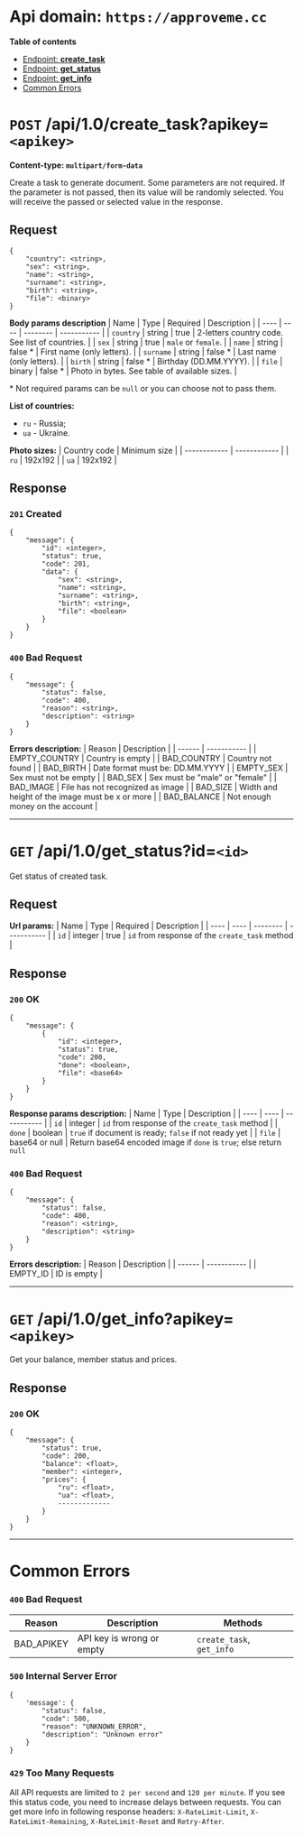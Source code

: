 # Api domain: `https://approveme.cc`

**Table of contents**
- [Endpoint: **create_task**](#post-api10create_taskapikeyapikey)
- [Endpoint: **get_status**](#get-api10get_statusidid)
- [Endpoint: **get_info**](#get-api10get_infoapikeyapikey)
- [Common Errors](#common-errors)

# `POST` /api/1.0/create_task?apikey=`<apikey>`
**Content-type: `multipart/form-data`**

Create a task to generate document. Some parameters are not required. If the parameter is not passed, then its value will be randomly selected. You will receive the passed or selected value in the response.

## Request
```
{
    "country": <string>,
    "sex": <string>,
    "name": <string>,
    "surname": <string>,
    "birth": <string>,
    "file": <binary>
}
```

**Body params description**
| Name | Type | Required | Description |
| ---- | ---- | -------- | ----------- |
| `country` | string | true | 2-letters country code. See list of countries. |
| `sex` | string | true | `male` or `female`. |
| `name` | string | false * | First name (only letters). |
| `surname` | string | false * | Last name (only letters). |
| `birth` | string | false * | Birthday (DD.MM.YYYY). |
| `file` | binary | false * | Photo in bytes. See table of available sizes. |

\* Not required params can be `null` or you can choose not to pass them.

**List of countries:**
* `ru` - Russia;
* `ua` - Ukraine.

**Photo sizes:**
| Country code | Minimum size |
| ------------ | ------------ |
| `ru` | 192x192 |
| `ua` | 192x192 |

## Response
### `201` Created
```
{
    "message": {
        "id": <integer>,
        "status": true,
        "code": 201,
        "data": {
            "sex": <string>,
            "name": <string>,
            "surname": <string>,
            "birth": <string>,
            "file": <boolean>
        }
    }
}
```

### `400` Bad Request
```
{
    "message": {
        "status": false,
        "code": 400,
        "reason": <string>,
        "description": <string>
    }
}
```

**Errors description:**
| Reason | Description |
| ------ | ----------- |
| EMPTY_COUNTRY | Country is empty |
| BAD_COUNTRY | Country not found |
| BAD_BIRTH | Date format must be: DD.MM.YYYY |
| EMPTY_SEX | Sex must not be empty |
| BAD_SEX | Sex must be "male" or "female" |
| BAD_IMAGE | File has not recognized as image |
| BAD_SIZE | Width and height of the image must be <width>x<height> or more |
| BAD_BALANCE | Not enough money on the account |

---

# `GET` /api/1.0/get_status?id=`<id>`
Get status of created task.

## Request
**Url params:**
| Name | Type | Required | Description |
| ---- | ---- | -------- | ----------- |
| `id` | integer | true | `id` from response of the `create_task` method |

## Response
### `200` OK
```
{
    "message": {
        {
            "id": <integer>,
            "status": true,
            "code": 200,
            "done": <boolean>,
            "file": <base64>
        }
    }
}
```
**Response params description:**
| Name | Type | Description |
| ---- | ---- | ----------- |
| `id` | integer | `id` from response of the `create_task` method |
| `done` | boolean | `true` if document is ready; `false` if not ready yet |
| `file` | base64 or null | Return base64 encoded image if `done` is `true`; else return `null`

### `400` Bad Request
```
{
    "message": {
        "status": false,
        "code": 400,
        "reason": <string>,
        "description": <string>
    }
}
```
**Errors description:**
| Reason | Description |
| ------ | ----------- |
| EMPTY_ID | ID is empty |

---

# `GET` /api/1.0/get_info?apikey=`<apikey>`
Get your balance, member status and prices.

## Response
### `200` OK
```
{
    "message": {
        "status": true,
        "code": 200,
        "balance": <float>,
        "member": <integer>,
        "prices": {
            "ru": <float>,
            "ua": <float>,
            -------------
        }
    }
}
```

---

# Common Errors
### `400` Bad Request
| Reason | Description | Methods |
| ------ | ----------- | ------- |
| BAD_APIKEY | API key is wrong or empty | `create_task`, `get_info` |

### `500` Internal Server Error
```
{
    'message': {
        "status": false,
        "code": 500,
        "reason": "UNKNOWN_ERROR",
        "description": "Unknown error"
    }
}
```

### `429` Too Many Requests
All API requests are limited to `2 per second` and `120 per minute`. If you see this status code, you need to increase delays between requests. You can get more info in following response headers: `X-RateLimit-Limit`, `X-RateLimit-Remaining`, `X-RateLimit-Reset` and `Retry-After`.
